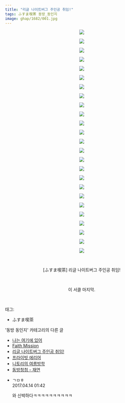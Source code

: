 ```yaml
---
title: "리글 나이트버그 주인공 취임!"
tags: ふすま喫茶 동방_동인지
image: ghap/1682/001.jpg
---
```

<div class="article">
<p style="text-align: center; clear: none; float: none;"><img src="{{ site.nasurl }}/ghap/1682/001.jpg"/></p>
<p style="text-align: center; clear: none; float: none;"><img src="{{ site.nasurl }}/ghap/1682/002.jpg"/></p>
<p style="text-align: center; clear: none; float: none;"><img src="{{ site.nasurl }}/ghap/1682/003.jpg"/></p>
<p style="text-align: center; clear: none; float: none;"><img src="{{ site.nasurl }}/ghap/1682/004.jpg"/></p>
<p style="text-align: center; clear: none; float: none;"><img src="{{ site.nasurl }}/ghap/1682/005.jpg"/></p>
<p style="text-align: center; clear: none; float: none;"><img src="{{ site.nasurl }}/ghap/1682/006.jpg"/></p>
<p style="text-align: center; clear: none; float: none;"><img src="{{ site.nasurl }}/ghap/1682/007.jpg"/></p>
<p style="text-align: center; clear: none; float: none;"><img src="{{ site.nasurl }}/ghap/1682/008.jpg"/></p>
<p style="text-align: center; clear: none; float: none;"><img src="{{ site.nasurl }}/ghap/1682/009.jpg"/></p>
<p style="text-align: center; clear: none; float: none;"><img src="{{ site.nasurl }}/ghap/1682/010.jpg"/></p>
<p style="text-align: center; clear: none; float: none;"><img src="{{ site.nasurl }}/ghap/1682/011.jpg"/></p>
<p style="text-align: center; clear: none; float: none;"><img src="{{ site.nasurl }}/ghap/1682/012.jpg"/></p>
<p style="text-align: center; clear: none; float: none;"><img src="{{ site.nasurl }}/ghap/1682/013.jpg"/></p>
<p style="text-align: center; clear: none; float: none;"><img src="{{ site.nasurl }}/ghap/1682/014.jpg"/></p>
<p style="text-align: center; clear: none; float: none;"><img src="{{ site.nasurl }}/ghap/1682/015.jpg"/></p>
<p style="text-align: center; clear: none; float: none;"><img src="{{ site.nasurl }}/ghap/1682/016.jpg"/></p>
<p style="text-align: center; clear: none; float: none;"><img src="{{ site.nasurl }}/ghap/1682/017.jpg"/></p>
<p style="text-align: center; clear: none; float: none;"><img src="{{ site.nasurl }}/ghap/1682/018.jpg"/></p>
<p style="text-align: center; clear: none; float: none;"><img src="{{ site.nasurl }}/ghap/1682/019.jpg"/></p>
<p style="text-align: center; clear: none; float: none;"><img src="{{ site.nasurl }}/ghap/1682/020.jpg"/></p>
<p style="text-align: center; clear: none; float: none;"><img src="{{ site.nasurl }}/ghap/1682/021.jpg"/></p>
<p style="text-align: center; clear: none; float: none;"><img src="{{ site.nasurl }}/ghap/1682/022.jpg"/></p>
<p style="text-align: center; clear: none; float: none;"><img src="{{ site.nasurl }}/ghap/1682/023.jpg"/></p>
<p style="text-align: center; clear: none; float: none;"><img src="{{ site.nasurl }}/ghap/1682/024.jpg"/></p>
<p style="text-align: center; clear: none; float: none;"><img src="{{ site.nasurl }}/ghap/1682/025.jpg"/></p>
<p style="text-align: center; clear: none; float: none;"><br/></p>
<p style="text-align: center; clear: none; float: none;">[ふすま喫茶] 리글 나이트버그 주인공 취임!</p>
<p style="text-align: center; clear: none; float: none;"><br/></p>
<p style="text-align: center; clear: none; float: none;">이 서클 마지막.</p>
<p><br/></p>
</div><div class="tagTrail">
<p>태그: </p>
<ul>
<li>ふすま喫茶</li>
</ul>
</div><div class="another">
<p>'동방 동인지' 카테고리의 다른 글</p>
<ul>
<li><a href="/2016-08-19-ghap_1684">나는 여기에 있어</a></li>
<li><a href="/2016-08-18-ghap_1683">Faith Mission</a></li>
<li><a href="/2016-08-18-ghap_1682">리글 나이트버그 주인공 취임!</a></li>
<li><a href="/2016-08-18-ghap_1681">프라이빗 에리어</a></li>
<li><a href="/2016-08-18-ghap_1680">니토리의 여름방학</a></li>
<li><a href="/2016-08-18-ghap_1679">동방청첩 - 재연</a></li>
</ul>
</div><div class="cb_module cb_fluid">
<div class="cb_wrt cb_profile">
<div class="comment">
<ul>
<li class="cb_thumb_off" id="comment14964742">
<div class="cb_comment_area">
<div class="cb_info_area">
<div class="cb_section">
<span class="cb_nick_name">ㄱㅁㅎ</span>
</div>
<div class="cb_section">
<span class="cb_date">2017.04.14 01:42 </span>
</div>
</div>
<div class="cb_dsc_comment">
<p class="cb_dsc">
											와 신박하다ㅋㅋㅋㅋㅋㅋㅋㅋㅋㅋ
										</p>
</div>
</div></li>
</ul>
</div>
</div><!-- commentList close -->
</div>
<br/>
<p id="refer"></p>
<br/>
